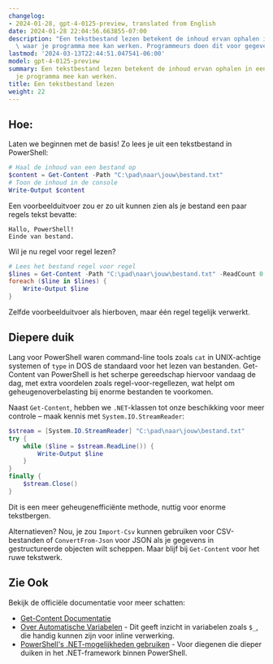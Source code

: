 ```yaml
---
changelog:
- 2024-01-28, gpt-4-0125-preview, translated from English
date: 2024-01-28 22:04:56.663855-07:00
description: "Een tekstbestand lezen betekent de inhoud ervan ophalen in een vorm\
  \ waar je programma mee kan werken. Programmeurs doen dit voor gegevensverwerking,\u2026"
lastmod: '2024-03-13T22:44:51.047541-06:00'
model: gpt-4-0125-preview
summary: Een tekstbestand lezen betekent de inhoud ervan ophalen in een vorm waar
  je programma mee kan werken.
title: Een tekstbestand lezen
weight: 22
---
```


## Hoe:
Laten we beginnen met de basis! Zo lees je uit een tekstbestand in PowerShell:

```PowerShell
# Haal de inhoud van een bestand op
$content = Get-Content -Path "C:\pad\naar\jouw\bestand.txt"
# Toon de inhoud in de console
Write-Output $content
```

Een voorbeelduitvoer zou er zo uit kunnen zien als je bestand een paar regels tekst bevatte:
```
Hallo, PowerShell!
Einde van bestand.
```

Wil je nu regel voor regel lezen?

```PowerShell
# Lees het bestand regel voor regel
$lines = Get-Content -Path "C:\pad\naar\jouw\bestand.txt" -ReadCount 0
foreach ($line in $lines) {
    Write-Output $line
}
```

Zelfde voorbeelduitvoer als hierboven, maar één regel tegelijk verwerkt.

## Diepere duik
Lang voor PowerShell waren command-line tools zoals `cat` in UNIX-achtige systemen of `type` in DOS de standaard voor het lezen van bestanden. Get-Content van PowerShell is het scherpe gereedschap hiervoor vandaag de dag, met extra voordelen zoals regel-voor-regellezen, wat helpt om geheugenoverbelasting bij enorme bestanden te voorkomen.

Naast `Get-Content`, hebben we `.NET`-klassen tot onze beschikking voor meer controle – maak kennis met `System.IO.StreamReader`:

```PowerShell
$stream = [System.IO.StreamReader] "C:\pad\naar\jouw\bestand.txt"
try {
    while ($line = $stream.ReadLine()) {
        Write-Output $line
    }
}
finally {
    $stream.Close()
}
```

Dit is een meer geheugenefficiënte methode, nuttig voor enorme tekstbergen.

Alternatieven? Nou, je zou `Import-Csv` kunnen gebruiken voor CSV-bestanden of `ConvertFrom-Json` voor JSON als je gegevens in gestructureerde objecten wilt scheppen. Maar blijf bij `Get-Content` voor het ruwe tekstwerk.

## Zie Ook
Bekijk de officiële documentatie voor meer schatten:

- [Get-Content Documentatie](https://docs.microsoft.com/en-us/powershell/module/microsoft.powershell.management/get-content)
- [Over Automatische Variabelen](https://docs.microsoft.com/en-us/powershell/module/microsoft.powershell.core/about/about_automatic_variables) - Dit geeft inzicht in variabelen zoals `$_`, die handig kunnen zijn voor inline verwerking.
- [PowerShell's .NET-mogelijkheden gebruiken](https://docs.microsoft.com/en-us/powershell/scripting/developer/hosting/adding-and-invoking-commands?view=powershell-7.1) - Voor diegenen die dieper duiken in het .NET-framework binnen PowerShell.
